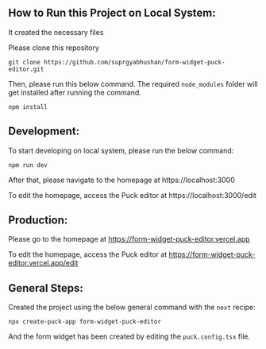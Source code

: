 ## How to Run this Project on Local System:

It created the necessary files

Please clone this repository

```
git clone https://github.com/suprgyabhushan/form-widget-puck-editor.git
```

Then, please run this below command. The required `node_modules` folder will get installed after running the command.

```
npm install
```

## Development:

To start developing on local system, please run the below command:

```
npm run dev
```

After that, please navigate to the homepage at https://localhost:3000

To edit the homepage, access the Puck editor at https://localhost:3000/edit


## Production:

Please go to the homepage at https://form-widget-puck-editor.vercel.app

To edit the homepage, access the Puck editor at https://form-widget-puck-editor.vercel.app/edit


## General Steps:

Created the project using the below general command with the `next` recipe:

```
npx create-puck-app form-widget-puck-editor
```

And the form widget has been created by editing the `puck.config.tsx` file.